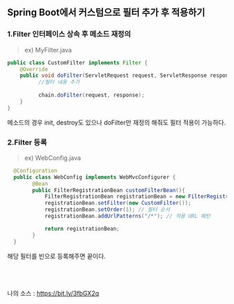 ## Spring Boot에서 커스텀으로 필터 추가 후 적용하기

### 1.Filter 인터페이스 상속 후 메소드 재정의
> ex) MyFilter.java
~~~java
public class CustomFilter implements Filter {
    @Override
    public void doFilter(ServletRequest request, ServletResponse response, FilterChain chain) throws IOException, ServletException {
          //필터 내용 추가
          
          chain.doFilter(request, response);
    }
}
~~~

메소드의 경우 init, destroy도 있으나 doFilter만 재정의 해줘도 필터 적용이 가능하다.


### 2.Filter 등록
> ex) WebConfig.java
~~~java
  @Configuration
  public class WebConfig implements WebMvcConfigurer {
        @Bean
        public FilterRegistrationBean customFilterBean(){
            FilterRegistrationBean registrationBean = new FilterRegistrationBean();
            registrationBean.setFilter(new CustomFilter());
            registrationBean.setOrder(1); // 필터 순서
            registrationBean.addUrlPatterns("/*"); // 적용 URL 패턴

            return registrationBean;
        }
  }
~~~
해당 필터를 빈으로 등록해주면 끝이다.


<br/><br/><br/>
나의 소스 : https://bit.ly/3fbGX2q
